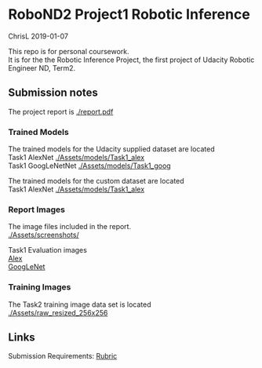 # RoboND2 Project1 Robotic Inference
ChrisL 2019-01-07

This repo is for personal coursework.<br/>
It is for the the Robotic Inference Project, the first project of Udacity Robotic Engineer ND, Term2.


## Submission notes 

The project report is [./report.pdf](report.pdf)<br/>

### Trained Models
The trained models for the Udacity supplied dataset are located <br/>
Task1 AlexNet [./Assets/models/Task1_alex](./Assets/models/Task1_alex)<br/>
Task1 GoogLeNetNet [./Assets/models/Task1_goog](./Assets/models/Task1_goog)<br/>

The trained models for the custom dataset are located <br/>
Task1 AlexNet [./Assets/models/Task1_alex](./Assets/models/Task1_alex)<br/>

### Report Images
The image files included in the report.<br/>
[./Assets/screenshots/](./Assets/screenshots/)<br/>

Task1 Evaluation images<br/>
[Alex](./Assets/screenshots/P1_Evaluate_Alex01_x1.png)<br/>
[GoogLeNet](./Assets/screenshots/Screenshot_2019-01-01_P2_google03_adam_E5_accuracy.png)<br/>

### Training Images
The Task2 training image data set is located<br/>
[./Assets/raw_resized_256x256](./Assets/raw_resized_256x256)<br/>

## Links
Submission Requirements: [Rubric](https://review.udacity.com/#!/rubrics/1319/view) 